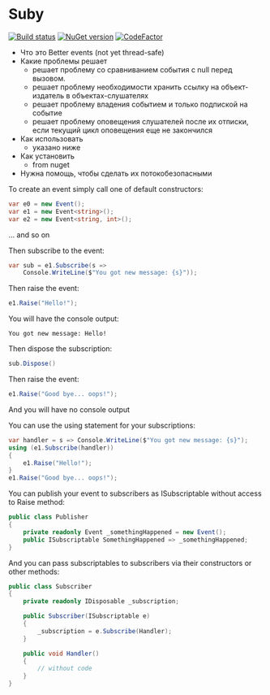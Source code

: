 # Suby

[![Build status](https://ci.appveyor.com/api/projects/status/boxmp393o0u878kv?svg=true)](https://ci.appveyor.com/project/nklbdev/suby-csharp)
[![NuGet version](https://badge.fury.io/nu/suby.nklbdev.svg)](https://www.nuget.org/packages/suby.nklbdev)
[![CodeFactor](https://www.codefactor.io/repository/github/nklbdev/suby-csharp/badge)](https://www.codefactor.io/repository/github/nklbdev/suby-csharp)

- Что это
Better events (not yet thread-safe)
- Какие проблемы решает
    - решает проблему со сравниванием события с null перед вызовом.
    - решает проблему необходимости хранить ссылку на объект-издатель в объектах-слушателях
    - решает проблему владения событием и только подпиской на событие
    - решает проблему оповещения слушателей после их отписки, если текущий цикл оповещения еще не закончился
- Как использовать
    - указано ниже
- Как установить
    - from nuget
- Нужна помощь, чтобы сделать их потокобезопасными

To create an event simply call one of default constructors:
```cs
var e0 = new Event();
var e1 = new Event<string>();
var e2 = new Event<string, int>();
```
... and so on

Then subscribe to the event:
```cs
var sub = e1.Subscribe(s =>
    Console.WriteLine($"You got new message: {s}"));
```

Then raise the event:
```cs
e1.Raise("Hello!");
```

You will have the console output:
```
You got new message: Hello!
```

Then dispose the subscription:
```cs
sub.Dispose()
```

Then raise the event:
```cs
e1.Raise("Good bye... oops!");
```

And you will have no console output

You can use the using statement for your subscriptions:
```cs
var handler = s => Console.WriteLine($"You got new message: {s}");
using (e1.Subscribe(handler))
{
    e1.Raise("Hello!");
}
e1.Raise("Good bye... oops!");
```

You can publish your event to subscribers as ISubscriptable without access to Raise method:

```cs
public class Publisher
{
    private readonly Event _somethingHappened = new Event();
    public ISubscriptable SomethingHappened => _somethingHappened;
}
```
And you can pass subscriptables to subscribers via their constructors or other methods:

```cs
public class Subscriber
{
    private readonly IDisposable _subscription;

    public Subscriber(ISubscriptable e)
    {
        _subscription = e.Subscribe(Handler);
    }

    public void Handler()
    {
        // without code
    }
}
```
